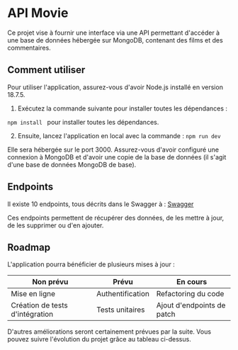 # API Movie

Ce projet vise à fournir une interface via une API permettant d'accéder à une base de données hébergée sur MongoDB, contenant des films et des commentaires.

## Comment utiliser

Pour utiliser l'application, assurez-vous d'avoir Node.js installé en version 18.7.5.

1. Exécutez la commande suivante pour installer toutes les dépendances :

```npm install ```
pour installer toutes les dépendances.


2. Ensuite, lancez l'application en local avec la commande :
```npm run dev```


Elle sera hébergée sur le port 3000. Assurez-vous d'avoir configuré une connexion à MongoDB et d'avoir une copie de la base de données (il s'agit d'une base de données MongoDB de base).

## Endpoints

Il existe 10 endpoints, tous décrits dans le Swagger à : [Swagger](http://localhost:3000/api-docs)

Ces endpoints permettent de récupérer des données, de les mettre à jour, de les supprimer ou d'en ajouter.

## Roadmap

L'application pourra bénéficier de plusieurs mises à jour :

| Non prévu                          | Prévu                | En cours              |
| ---------------------------------- | -------------------- | ----------------------|
| Mise en ligne                      | Authentification     | Refactoring du code   |
| Création de tests d'intégration    | Tests unitaires      | Ajout d'endpoints de patch |

D'autres améliorations seront certainement prévues par la suite. Vous pouvez suivre l'évolution du projet grâce au tableau ci-dessus.
